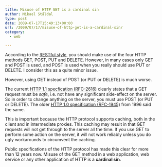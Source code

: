 ```yaml
---
title: Misuse of HTTP GET is a cardinal sin
author: Mikael Ståldal
type: post
date: 2009-07-17T15:49:13+00:00
url: /2009/07/17/misuse-of-http-get-is-a-cardinal-sin/
category:
  - web

---
```

According to the [RESTful style][1], you should make use of the four HTTP methods GET, POST, PUT and DELETE. However, in many cases only GET and POST is used, and POST is used when you really should use PUT or DELETE. I consider this as a quite minor issue.

However, using GET instead of POST (or PUT or DELETE) is much worse.

The current [HTTP 1.1 specfication (RFC-2616)][2] clearly states that a GET request must be _safe_, i.e. not have any significant side-effect on the server. So in order to change anything on the server, you must use POST (or PUT or DELETE). The older [HTTP 1.0 specification (RFC-1945)][3] from 1996 said the same.

This is important because the HTTP protocol supports caching, both in the client and in intermediate proxies. This caching may result in that GET requests will not get through to the server all the time. If you use GET to perform some action on the server, it will not work reliably unless you do ugly workarounds to circumvent the caching.

Public specifications of the HTTP protocol has made this clear for more than 12 years now. Misuse of the GET method in a web application, web service or any other application of HTTP is a **cardinal sin**.

 [1]: http://en.wikipedia.org/wiki/RESTful
 [2]: http://www.rfc-editor.org/rfc/rfc2616.txt
 [3]: http://www.rfc-editor.org/rfc/rfc1945.txt